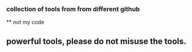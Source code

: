 
### collection of tools from from different github 

** not my code

## powerful tools, please do not misuse the tools.
